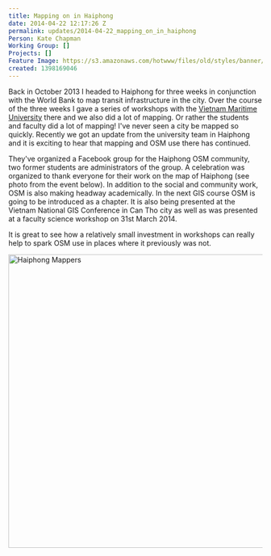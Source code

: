 ```yaml
---
title: Mapping on in Haiphong
date: 2014-04-22 12:17:26 Z
permalink: updates/2014-04-22_mapping_on_in_haiphong
Person: Kate Chapman
Working Group: []
Projects: []
Feature Image: https://s3.amazonaws.com/hotwww/files/old/styles/banner/public/maritime-students-vietnam.jpg
created: 1398169046
---
```


<p>Back in October 2013 I headed to Haiphong for three weeks in conjunction with the World Bank to map transit infrastructure in the city. Over the course of the three weeks I gave a series of workshops with the <a href="http://www.vimaru.edu.vn/">Vietnam Maritime University</a> there and we also did a lot of mapping. Or rather the students and faculty did a lot of mapping! I've never seen a city be mapped so quickly. Recently we got an update from the university team in Haiphong and it is exciting to hear that mapping and OSM use there has continued.&nbsp;</p><p>They've organized a Facebook group for the Haiphong OSM community, two former students are administrators of the group. A celebration was organized to thank everyone for their work on the map of Haiphong (see photo from the event below). In addition to the social and community work, OSM is also making headway academically. In the next GIS course OSM is going to be introduced as a chapter. It is also being presented at the Vietnam National GIS Conference in Can Tho city as well as was presented at a faculty science workshop on 31st March 2014. &nbsp;</p><p>It is great to see how a relatively small investment in workshops can really help to spark OSM use in places where it previously was not.&nbsp;</p><p><img title="Haiphong Mappers" src="https://s3.amazonaws.com/hotwww/files/old/maritime-students-vietnam.jpg" alt="Haiphong Mappers" style="width:792px;height:581px"></p><p>&nbsp;</p>
